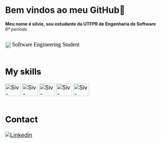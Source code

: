 # Bem vindos ao meu GitHub👋

**Meu nome é silvio, sou estudante da UTFPR de Engenharia de Software**
*6º período*

<div style="display:inline_block"><br/>
<img align="center" alt="Siv-python" height="20" width="18"src="https://images.emojiterra.com/google/noto-emoji/v2.034/128px/1f4da.png"> <font color="#000000"><font size="4"> <font face="Georgia"> <size=""> Software Engineering Student </font> <br/>
<br/>

## My skills
<div style="display:inline_block">
<img align="center" alt="Siv-python" height="40" width="50"src="https://icon-library.com/images/java-icon-png/java-icon-png-15.jpg">
<img align="center" alt="Siv-html5" height="40" width="50"src="https://cdn.jsdelivr.net/gh/devicons/devicon/icons/html5/html5-original.svg">
<img align="center" alt="Siv-html5" height="40" width="50"src="https://cdn.jsdelivr.net/gh/devicons/devicon/icons/css3/css3-original.svg">
<img align="center" alt="Siv-html5" height="40" width="50"src="https://cdn.jsdelivr.net/gh/devicons/devicon/icons/mysql/mysql-original.svg">
<img align="center" alt="Siv-html5" height="40" width="50"src="https://cdn.jsdelivr.net/gh/devicons/devicon/icons/c/c-original.svg"> <br/>
<br/>

## Contact 
[![Linkedin](https://img.shields.io/badge/LinkedIn-0077B5?style=for-the-badge&logo=linkedin&logoColor=white)](https://www.linkedin.com/in/silvio-j-oliveira-541b6a211/)

</div>
